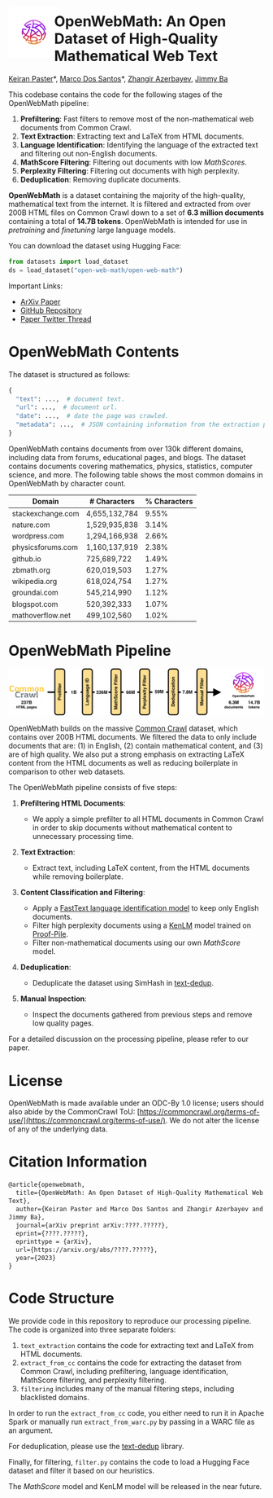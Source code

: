 # <img align="left" width="100" height="100" src="imgs/openwebmath_logo.png" style="margin-top: -12px; margin-bottom: 0px; margin-right:-10px;"> OpenWebMath: An Open Dataset of High-Quality Mathematical Web Text
[Keiran Paster](https://keirp.com)\*, [Marco Dos Santos](#)\*, [Zhangir Azerbayev](https://zhangir-azerbayev.github.io/), [Jimmy Ba](https://jimmylba.github.io/)


This codebase contains the code for the following stages of the OpenWebMath pipeline:

1. **Prefiltering**: Fast filters to remove most of the non-mathematical web documents from Common Crawl.
2. **Text Extraction**: Extracting text and LaTeX from HTML documents.
3. **Language Identification**: Identifying the language of the extracted text and filtering out non-English documents.
4. **MathScore Filtering**: Filtering out documents with low *MathScores*.
5. **Perplexity Filtering**: Filtering out documents with high perplexity.
6. **Deduplication**: Removing duplicate documents.

**OpenWebMath** is a dataset containing the majority of the high-quality, mathematical text from the internet. It is filtered and extracted from over 200B HTML files on Common Crawl down to a set of **6.3 million documents** containing a total of **14.7B tokens**. OpenWebMath is intended for use in *pretraining* and *finetuning* large language models.

You can download the dataset using Hugging Face:

```python
from datasets import load_dataset
ds = load_dataset("open-web-math/open-web-math")
```

Important Links:
- [ArXiv Paper](...)
- [GitHub Repository](...)
- [Paper Twitter Thread](...)

# OpenWebMath Contents

The dataset is structured as follows:

```python
{
  "text": ...,  # document text.
  "url": ...,  # document url.
  "date": ...,  # date the page was crawled.
  "metadata": ...,  # JSON containing information from the extraction process.
}
```

OpenWebMath contains documents from over 130k different domains, including data from forums, educational pages, and blogs. The dataset contains documents covering mathematics, physics, statistics, computer science, and more. The following table shows the most common domains in OpenWebMath by character count.

| Domain                | # Characters | % Characters |
|-----------------------|--------------|--------------|
| stackexchange.com     | 4,655,132,784| 9.55%        |
| nature.com            | 1,529,935,838| 3.14%        |
| wordpress.com         | 1,294,166,938| 2.66%        |
| physicsforums.com     | 1,160,137,919| 2.38%        |
| github.io             | 725,689,722  | 1.49%        |
| zbmath.org            | 620,019,503  | 1.27%        |
| wikipedia.org         | 618,024,754  | 1.27%        |
| groundai.com          | 545,214,990  | 1.12%        |
| blogspot.com          | 520,392,333  | 1.07%        |
| mathoverflow.net      | 499,102,560  | 1.02%        |

# OpenWebMath Pipeline

<img src="imgs/pipeline.png" alt="Overview of the OpenWebMath Pipeline">

OpenWebMath builds on the massive [Common Crawl](https://commoncrawl.org/) dataset, which contains over 200B HTML documents. We filtered the data to only include documents that are: (1) in English, (2) contain mathematical content, and (3) are of high quality. We also put a strong emphasis on extracting LaTeX content from the HTML documents as well as reducing boilerplate in comparison to other web datasets.

The OpenWebMath pipeline consists of five steps:
1. **Prefiltering HTML Documents**:
    - We apply a simple prefilter to all HTML documents in Common Crawl in order to skip documents without mathematical content to unnecessary processing time.
    
2. **Text Extraction**:
    - Extract text, including LaTeX content, from the HTML documents while removing boilerplate.
    
3. **Content Classification and Filtering**:
    - Apply a [FastText language identification model](https://fasttext.cc/docs/en/language-identification.html) to keep only English documents.
    - Filter high perplexity documents using a [KenLM](https://github.com/kpu/kenlm) model trained on [Proof-Pile](https://huggingface.co/datasets/hoskinson-center/proof-pile).
    - Filter non-mathematical documents using our own *MathScore* model.
    
4. **Deduplication**:
    - Deduplicate the dataset using SimHash in [text-dedup](https://github.com/ChenghaoMou/text-dedup).
    
5. **Manual Inspection**:
    - Inspect the documents gathered from previous steps and remove low quality pages.

For a detailed discussion on the processing pipeline, please refer to our paper.

# License

OpenWebMath is made available under an ODC-By 1.0 license; users should also abide by the CommonCrawl ToU: [https://commoncrawl.org/terms-of-use/](https://commoncrawl.org/terms-of-use/). We do not alter the license of any of the underlying data.

# Citation Information

```
@article{openwebmath,
  title={OpenWebMath: An Open Dataset of High-Quality Mathematical Web Text},
  author={Keiran Paster and Marco Dos Santos and Zhangir Azerbayev and Jimmy Ba},
  journal={arXiv preprint arXiv:????.?????},
  eprint={????.?????},
  eprinttype = {arXiv},
  url={https://arxiv.org/abs/????.?????},
  year={2023}
}
```

# Code Structure

We provide code in this repository to reproduce our processing pipeline. The code is organized into three separate folders:

1. `text_extraction` contains the code for extracting text and LaTeX from HTML documents.
2. `extract_from_cc` contains the code for extracting the dataset from Common Crawl, including prefiltering, language identification, MathScore filtering, and perplexity filtering.
3. `filtering` includes many of the manual filtering steps, including blacklisted domains.

In order to run the `extract_from_cc` code, you either need to run it in Apache Spark or manually run `extract_from_warc.py` by passing in a WARC file as an argument.

For deduplication, please use the [text-dedup](https://github.com/ChenghaoMou/text-dedup) library.

Finally, for filtering, `filter.py` contains the code to load a Hugging Face dataset and filter it based on our heuristics.

The *MathScore* model and KenLM model will be released in the near future.
